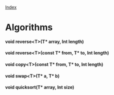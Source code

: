 [Index](../index.hpp.md#index)

# Algorithms

#### void reverse<T\>(T\* array, Int length)

#### void reverse<T\>(const T\* from, T\* to, Int length)

#### void copy<T\>(const T\* from, T\* to, Int length)

#### void swap<T\>(T\* a, T\* b)

#### void quicksort(T\* array, Int size)
